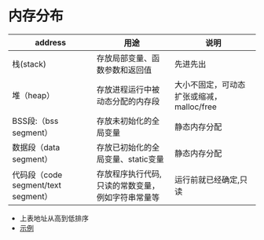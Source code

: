 # 内存分布

|address |用途|说明|
|--|---|----|
|栈(stack)|存放局部变量、函数参数和返回值|先进先出|
|堆（heap）|存放进程运行中被动态分配的内存段|大小不固定，可动态扩张或缩减， malloc/free|
|BSS段:（bss segment）|存放未初始化的全局变量|静态内存分配|
|数据段（data segment）|存放已初始化的全局变量、static变量|静态内存分配|
|代码段（code segment/text segment）|存放程序执行代码,只读的常数变量，例如字符串常量等|运行前就已经确定,只读|

* 上表地址从高到低排序
* [示例](mem.c)